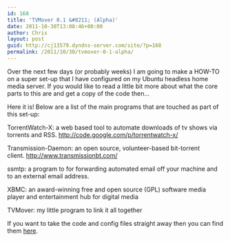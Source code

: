 ```yaml
---
id: 168
title: 'TVMover 0.1 &#8211; (Alpha)'
date: 2011-10-30T13:08:46+00:00
author: Chris
layout: post
guid: http://cj13579.dyndns-server.com/site/?p=168
permalink: /2011/10/30/tvmover-0-1-alpha/
---
```

Over the next few days (or probably weeks) I am going to make a HOW-TO on a super set-up that I have configured on my Ubuntu headless home media server. If you would like to read a little bit more about what the core parts to this are and get a copy of the code then&#8230;<!--more-->

Here it is! Below are a list of the main programs that are touched as part of this set-up:

TorrentWatch-X: a web based tool to automate downloads of tv shows via torrents and RSS. <http://code.google.com/p/torrentwatch-x/>

Transmission-Daemon: an open source, volunteer-based bit-torrent client. <http://www.transmissionbt.com/>

ssmtp: a program to for forwarding automated email off your machine and to an external email address.

XBMC: an award-winning free and open source (GPL) software media player and entertainment hub for digital media

TVMover: my little program to link it all together

If you want to take the code and config files straight away then you can find them [here](http://104.196.105.206/wp-content/uploads/2011/10/tvmover.zip).